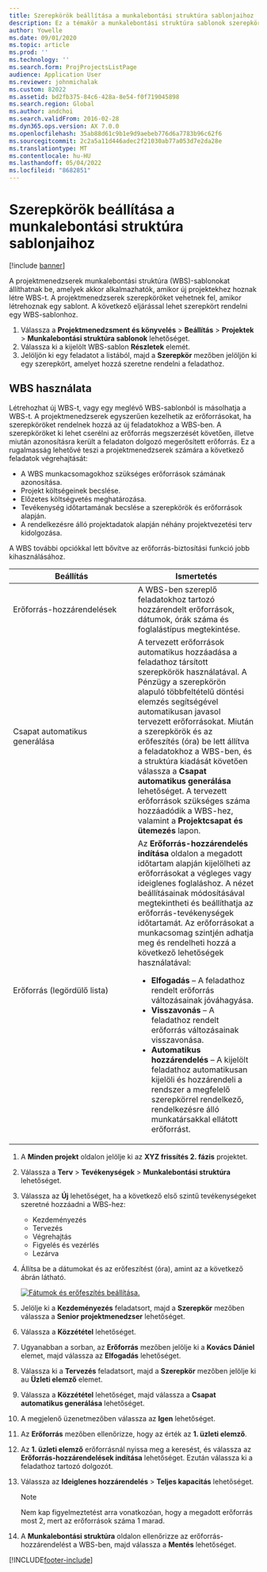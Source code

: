 ```yaml
---
title: Szerepkörök beállítása a munkalebontási struktúra sablonjaihoz
description: Ez a témakör a munkalebontási struktúra sablonok szerepkör-információinak beállításával kapcsolatban tartalmaz tájékoztatást.
author: Yowelle
ms.date: 09/01/2020
ms.topic: article
ms.prod: ''
ms.technology: ''
ms.search.form: ProjProjectsListPage
audience: Application User
ms.reviewer: johnmichalak
ms.custom: 82022
ms.assetid: bd2fb375-84c6-428a-8e54-f0f719045898
ms.search.region: Global
ms.author: andchoi
ms.search.validFrom: 2016-02-28
ms.dyn365.ops.version: AX 7.0.0
ms.openlocfilehash: 35ab88d61c9b1e9d9aebeb776d6a7783b96c62f6
ms.sourcegitcommit: 2c2a5a11d446adec2f21030ab77a053d7e2da28e
ms.translationtype: MT
ms.contentlocale: hu-HU
ms.lasthandoff: 05/04/2022
ms.locfileid: "8682851"
---
```

# <a name="set-up-roles-on-work-breakdown-structure-templates"></a>Szerepkörök beállítása a munkalebontási struktúra sablonjaihoz

[!include [banner](../includes/banner.md)]

A projektmenedzserek munkalebontási struktúra (WBS)-sablonokat állíthatnak be, amelyek akkor alkalmazhatók, amikor új projektekhez hoznak létre WBS-t. A projektmenedzserek szerepköröket vehetnek fel, amikor létrehoznak egy sablont. A következő eljárással lehet szerepkört rendelni egy WBS-sablonhoz.

1. Válassza a **Projektmenedzsment és könyvelés** > **Beállítás** > **Projektek** > **Munkalebontási struktúra sablonok** lehetőséget.
2. Válassza ki a kijelölt WBS-sablon **Részletek** elemét.
3. Jelöljön ki egy feladatot a listából, majd a **Szerepkör** mezőben jelöljön ki egy szerepkört, amelyet hozzá szeretne rendelni a feladathoz.

## <a name="work-with-a-wbs"></a>WBS használata

Létrehozhat új WBS-t, vagy egy meglévő WBS-sablonból is másolhatja a WBS-t. A projektmenedzserek egyszerűen kezelhetik az erőforrásokat, ha szerepköröket rendelnek hozzá az új feladatokhoz a WBS-ben. A szerepköröket ki lehet cserélni az erőforrás megszerzését követően, illetve miután azonosításra került a feladaton dolgozó megerősített erőforrás. Ez a rugalmasság lehetővé teszi a projektmenedzserek számára a következő feladatok végrehajtását:

- A WBS munkacsomagokhoz szükséges erőforrások számának azonosítása.
- Projekt költségeinek becslése.
- Előzetes költségvetés meghatározása.
- Tevékenység időtartamának becslése a szerepkörök és erőforrások alapján.
- A rendelkezésre álló projektadatok alapján néhány projektvezetési terv kidolgozása.

A WBS további opciókkal lett bővítve az erőforrás-biztosítási funkció jobb kihasználásához.

<table>
<colgroup>
<col width="50%" />
<col width="50%" />
</colgroup>
<thead>
<tr class="header">
<th>Beállítás</th>
<th>Ismertetés</th>
</tr>
</thead>
<tbody>
<tr class="odd">
<td>Erőforrás-hozzárendelések</td>
<td>A WBS-ben szereplő feladatokhoz tartozó hozzárendelt erőforrások, dátumok, órák száma és foglalástípus megtekintése.</td>
</tr>
<tr class="even">
<td>Csapat automatikus generálása</td>
<td>A tervezett erőforrások automatikus hozzáadása a feladathoz társított szerepkörök használatával. A Pénzügy a szerepkörön alapuló többfeltételű döntési elemzés segítségével automatikusan javasol tervezett erőforrásokat. Miután a szerepkörök és az erőfeszítés (óra) be lett állítva a feladatokhoz a WBS-ben, és a struktúra kiadását követően válassza a <strong>Csapat automatikus generálása</strong> lehetőséget. A tervezett erőforrások szükséges száma hozzáadódik a WBS-hez, valamint a <strong>Projektcsapat és ütemezés</strong> lapon.</td>
</tr>
<tr class="odd">
<td>Erőforrás (legördülő lista)</td>
<td>Az <strong>Erőforrás-hozzárendelés indítása</strong> oldalon a megadott időtartam alapján kijelölheti az erőforrásokat a végleges vagy ideiglenes foglaláshoz. A nézet beállításainak módosításával megtekintheti és beállíthatja az erőforrás-tevékenységek időtartamát. Az erőforrásokat a munkacsomag szintjén adhatja meg és rendelheti hozzá a következő lehetőségek használatával:
<ul>
<li><strong>Elfogadás</strong> – A feladathoz rendelt erőforrás változásainak jóváhagyása.</li>
<li><strong>Visszavonás</strong> – A feladathoz rendelt erőforrás változásainak visszavonása.</li>
<li><strong>Automatikus hozzárendelés</strong> – A kijelölt feladathoz automatikusan kijelöli és hozzárendeli a rendszer a megfelelő szerepkörrel rendelkező, rendelkezésre álló munkatársakkal ellátott erőforrást.</li>
</ul></td>
</tr>
</tbody>
</table>

1. A **Minden projekt** oldalon jelölje ki az **XYZ frissítés 2. fázis** projektet.
2. Válassza a **Terv** > **Tevékenységek** > **Munkalebontási struktúra** lehetőséget.
3. Válassza az **Új** lehetőséget, ha a következő első szintű tevékenységeket szeretné hozzáadni a WBS-hez:

    - Kezdeményezés
    - Tervezés
    - Végrehajtás
    - Figyelés és vezérlés
    - Lezárva

4. Állítsa be a dátumokat és az erőfeszítést (óra), amint az a következő ábrán látható.

    [![Fátumok és erőfeszítés beállítása.](./media/projectresourcing10.jpg)](./media/projectresourcing10.jpg)

5. Jelölje ki a **Kezdeményezés** feladatsort, majd a **Szerepkör** mezőben válassza a **Senior projektmenedzser** lehetőséget.
6. Válassza a **Közzététel** lehetőséget.
7. Ugyanabban a sorban, az **Erőforrás** mezőben jelölje ki a **Kovács Dániel** elemet, majd válassza az **Elfogadás** lehetőséget.
8. Válassza ki a **Tervezés** feladatsort, majd a **Szerepkör** mezőben jelölje ki au **Üzleti elemző** elemet.
9. Válassza a **Közzététel** lehetőséget, majd válassza a **Csapat automatikus generálása** lehetőséget.
10. A megjelenő üzenetmezőben válassza az **Igen** lehetőséget.
11. Az **Erőforrás** mezőben ellenőrizze, hogy az érték az **1. üzleti elemző**.
12. Az **1. üzleti elemző** erőforrásnál nyissa meg a keresést, és válassza az **Erőforrás-hozzárendelések indítása** lehetőséget. Ezután válassza ki a feladathoz tartozó dolgozót.
13. Válassza az **Ideiglenes hozzárendelés** &gt; **Teljes kapacitás** lehetőséget.

    > [!NOTE] 
    > Nem kap figyelmeztetést arra vonatkozóan, hogy a megadott erőforrás most 2, mert az erőforrások száma 1 marad.

14. A **Munkalebontási struktúra** oldalon ellenőrizze az erőforrás-hozzárendelést a WBS-ben, majd válassza a **Mentés** lehetőséget.


[!INCLUDE[footer-include](../includes/footer-banner.md)]